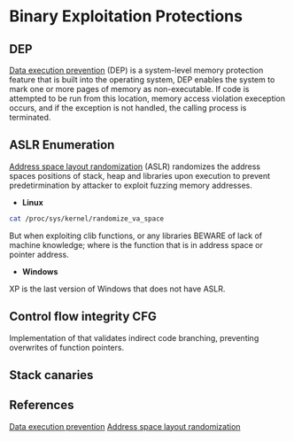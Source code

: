 # Binary Exploitation Protections

## DEP

[Data execution prevention](https://docs.microsoft.com/en-us/windows/win32/memory/data-execution-prevention) (DEP) is a system-level memory protection feature that is built into the operating system, DEP enables the system to mark one or more pages of memory as non-executable. If code is attempted to be run from this location, memory access violation exeception occurs, and if the exception is not handled, the calling process is terminated.

## ASLR Enumeration

[Address space layout randomization](https://en.wikipedia.org/wiki/Address_space_layout_randomization) (ASLR) randomizes the address spaces positions of stack, heap and libraries upon execution to prevent predetirmination by attacker to exploit fuzzing memory addresses.


- **Linux**

```bash
cat /proc/sys/kernel/randomize_va_space
```
But when exploiting clib functions, or any libraries BEWARE of lack of machine knowledge; where is the function that is in address space or pointer address.

- **Windows**

XP is the last version of Windows that does not have ASLR.

## Control flow integrity CFG
Implementation of that validates indirect code branching, preventing overwrites of function pointers.


## Stack canaries

## References

[Data execution prevention](https://docs.microsoft.com/en-us/windows/win32/memory/data-execution-prevention)
[Address space layout randomization](https://en.wikipedia.org/wiki/Address_space_layout_randomization)